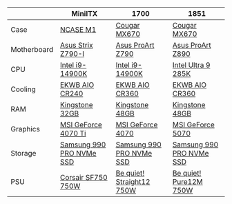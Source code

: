 |  | MiniITX | 1700 | 1851 |
| --- | --- | --- | --- |
| Case | [NCASE M1](https://ncased.com/products/m1-classic?srsltid=AfmBOoqzC_mmD5G9yc8sZ-iAbEUfBYUw_uWU5RHJxGQt9XLTLrvQSNAb) | [Cougar MX670](https://cougargaming.com/products/cases/mx670-rgb/) | [Cougar MX670](https://cougargaming.com/products/cases/mx670-rgb/) |
| Motherboard | [Asus Strix Z790-I](https://rog.asus.com/motherboards/rog-strix/rog-strix-z790-i-gaming-wifi-model/) | [Asus ProArt Z790](https://www.asus.com/motherboards-components/motherboards/proart/proart-z790-creator-wifi/) | [Asus ProArt Z890](https://www.asus.com/motherboards-components/motherboards/proart/proart-z890-creator-wifi/) |
| CPU | [Intel i9-14900K](https://www.intel.com/content/www/us/en/products/sku/236773/intel-core-i9-processor-14900k-36m-cache-up-to-6-00-ghz/specifications.html) | [Intel i9-14900K](https://www.intel.com/content/www/us/en/products/sku/236773/intel-core-i9-processor-14900k-36m-cache-up-to-6-00-ghz/specifications.html) | [Intel Ultra 9 285K](https://www.intel.com/content/www/us/en/products/sku/241060/intel-core-ultra-9-processor-285k-36m-cache-up-to-5-70-ghz/specifications.html) |
| Cooling | [EKWB AIO CR240](https://www.ekwb.com/shop/ek-nucleus-aio-cr240-dark) | [EKWB AIO CR360](https://www.ekwb.com/shop/ek-nucleus-aio-cr360-dark) | [EKWB AIO CR360](https://www.ekwb.com/shop/ek-nucleus-aio-cr360-dark) |
| RAM | [Kingstone 32GB](https://www.kingston.com/en/memory/search/model/106203/asus-rog-strix-z790-i-gaming-wifi?speed=5600mt%2Fs&capacity=48%7C32&kits=single%20module) | [Kingstone 48GB](https://www.kingston.com/en/memory/search/model/106328/asus-proart-z790-creator-wifi?speed=6000mt%2Fs&capacity=48&kits=single%20module) | [Kingstone 48GB](https://www.kingston.com/en/memory/search/model/110140/asus-proart-z890-creator-wifi?speed=6400mt%2Fs&capacity=48&kits=single%20module) |
| Graphics | [MSI GeForce 4070 Ti](https://www.msi.com/Graphics-Card/GeForce-RTX-4070-Ti-VENTUS-2X-12G-OC?_gl=1*us61oj*_up*MQ..*_ga*MTI4MDgzMjc0OS4xNzM2OTUzMjQ3*_ga_2FQZ8W9D09*MTczNjk1MzI0NC4xLjAuMTczNjk1MzI0NC42MC4wLjA.) | [MSI GeForce 4070](https://www.msi.com/Graphics-Card/GeForce-RTX-4070-VENTUS-3X-12G-OC?_gl=1*scixu0*_up*MQ..*_ga*MTI4MDgzMjc0OS4xNzM2OTUzMjQ3*_ga_2FQZ8W9D09*MTczNjk1MzI0NC4xLjAuMTczNjk1MzI0NC42MC4wLjA.) | [MSI GeForce 5070](https://www.msi.com/Graphics-Card/GeForce-RTX-5070-12G-VENTUS-3X-OC?_gl=1*pklghl*_up*MQ..*_ga*MTI4MDgzMjc0OS4xNzM2OTUzMjQ3*_ga_2FQZ8W9D09*MTczNjk1MzI0NC4xLjAuMTczNjk1MzI0NC42MC4wLjA.) |
| Storage | [Samsung 990 PRO NVMe SSD](https://www.samsung.com/us/computing/memory-storage/solid-state-drives/990-pro-pcie-4-0-nvme-ssd-2tb-mz-v9p2t0b-am/) | [Samsung 990 PRO NVMe SSD](https://www.samsung.com/us/computing/memory-storage/solid-state-drives/990-pro-pcie-4-0-nvme-ssd-2tb-mz-v9p2t0b-am/) | [Samsung 990 PRO NVMe SSD](https://www.samsung.com/us/computing/memory-storage/solid-state-drives/990-pro-pcie-4-0-nvme-ssd-2tb-mz-v9p2t0b-am/) |
| PSU | [Corsair SF750 750W](https://www.corsair.com/us/en/p/certified-refurbished/cp-9020186-na-rf/corsair-sf-series-sf750-fully-modular-80-plus-platinum-na-refurb#) | [Be quiet! Straight12 750W](https://www.bequiet.com/en/powersupply/4111) | [Be quiet! Pure12M 750W](https://www.bequiet.com/en/powersupply/4073) |
